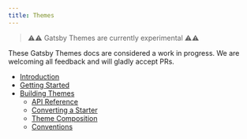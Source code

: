 ```yaml
---
title: Themes
---
```


> ⚠⚠ Gatsby Themes are currently experimental ⚠⚠

These Gatsby Themes docs are considered a work in progress. We are welcoming
all feedback and will gladly accept PRs.

- [Introduction](/docs/themes/introduction/)
- [Getting Started](/docs/themes/getting-started/)
- [Building Themes](/docs/themes/building-themes/)
  - [API Reference](/docs/themes/api-reference/)
  - [Converting a Starter](/docs/themes/converting-a-starter/)
  - [Theme Composition](/docs/themes/theme-composition/)
  - [Conventions](/docs/themes/conventions/)
